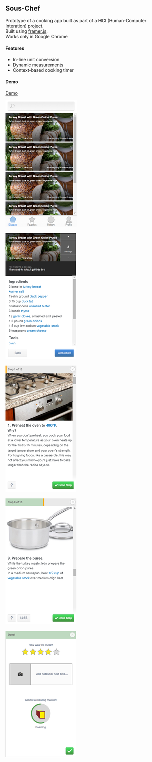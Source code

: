 ## Sous-Chef

Prototype of a cooking app built as part of a HCI (Human-Computer Interation) project. <br/>
Built using [framer.js](http://framerjs.com/). <br>
Works only in Google Chrome

#### Features
* In-line unit conversion
* Dynamic measurements
* Context-based cooking timer

#### Demo
[Demo](http://ajitpawar.github.io/Sous-Chef/)

<img src="screenshots/1.png" height="400px"> <br><br>
<img src="screenshots/2.png" height="400px"> <br><br>
<img src="screenshots/3.png" height="400px"> <br><br>
<img src="screenshots/4.png" height="400px"> <br><br>
<img src="screenshots/5.png" height="400px">
